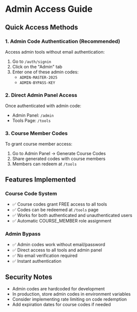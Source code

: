 # Admin Access Guide

## Quick Access Methods

### 1. Admin Code Authentication (Recommended)
Access admin tools without email authentication:

1. Go to `/auth/signin`
2. Click on the "Admin" tab
3. Enter one of these admin codes:
   - `ADMIN-MASTER-2025`
   - `ADMIN-BYPASS-KEY`

### 2. Direct Admin Panel Access
Once authenticated with admin code:
- Admin Panel: `/admin`
- Tools Page: `/tools`

### 3. Course Member Codes
To grant course member access:
1. Go to Admin Panel → Generate Course Codes
2. Share generated codes with course members
3. Members can redeem at `/tools`

## Features Implemented

### Course Code System
- ✅ Course codes grant FREE access to all tools
- ✅ Codes can be redeemed at `/tools` page
- ✅ Works for both authenticated and unauthenticated users
- ✅ Automatic COURSE_MEMBER role assignment

### Admin Bypass
- ✅ Admin codes work without email/password
- ✅ Direct access to all tools and admin panel
- ✅ No email verification required
- ✅ Instant authentication

## Security Notes
- Admin codes are hardcoded for development
- In production, store admin codes in environment variables
- Consider implementing rate limiting on code redemption
- Add expiration dates for course codes if needed